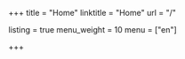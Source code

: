 +++
title = "Home"
linktitle = "Home"
url = "/"

listing = true
menu_weight = 10
menu = ["en"]

+++

